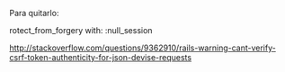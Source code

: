 Para quitarlo:

rotect_from_forgery with: :null_session

http://stackoverflow.com/questions/9362910/rails-warning-cant-verify-csrf-token-authenticity-for-json-devise-requests

